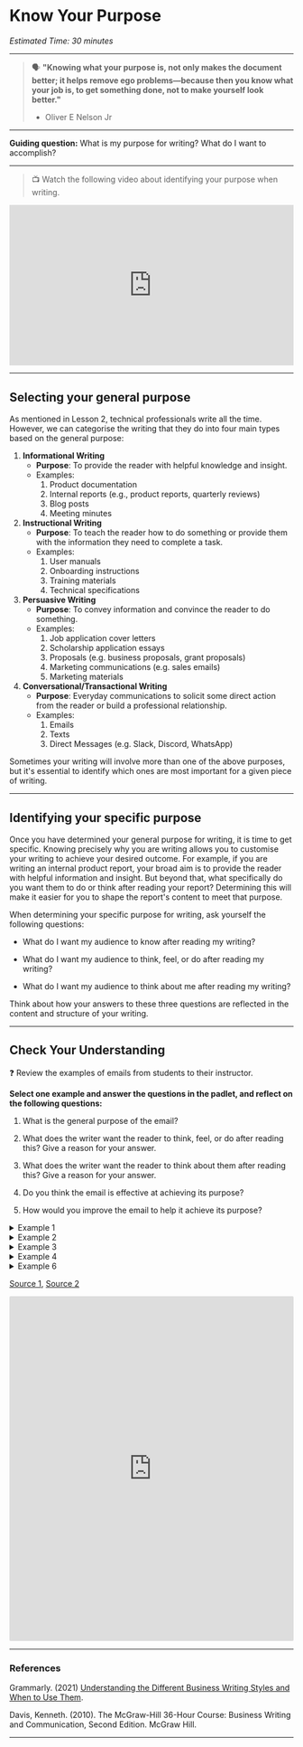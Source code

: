 # Know Your Purpose

*Estimated Time: 30 minutes*

---

> 🗣 **"Knowing what your purpose is, not only makes the document better; it helps remove ego problems—because then you know what your job is, to get something done, not to make yourself look better."**
>
> - Oliver E Nelson Jr

---

**Guiding question:** What is my purpose for writing? What do I want to accomplish?

---

> 📺 Watch the following video about identifying your purpose when writing.

<div style="position: relative; padding-bottom: 56.25%; height: 0;"><iframe src="https://www.youtube.com/embed/_52pATmhcxk" title="YouTube video player" frameborder="0" allow="accelerometer; autoplay; clipboard-write; encrypted-media; gyroscope; picture-in-picture" allowfullscreen style="position: absolute; top: 0; left: 0; width: 100%; height: 100%;"></iframe></div>

---

## Selecting your general purpose

As mentioned in Lesson 2, technical professionals write all the time. However, we can categorise the writing that they do into four main types based on the general purpose: 

1. **Informational Writing**
    - **Purpose**: To provide the reader with helpful knowledge and insight.
    - Examples:
        1. Product documentation
        2. Internal reports (e.g., product reports, quarterly reviews)
        3. Blog posts
        4. Meeting minutes
2. **Instructional Writing**
    - **Purpose**: To teach the reader how to do something or provide them with the information they need to complete a task.
    - Examples:
        1. User manuals
        2. Onboarding instructions
        3. Training materials
        4. Technical specifications
3. **Persuasive Writing**
    - **Purpose**: To convey information and convince the reader to do something.
    - Examples:
        1. Job application cover letters
        2. Scholarship application essays
        3. Proposals (e.g. business proposals, grant proposals)
        4. Marketing communications (e.g. sales emails)
        5. Marketing materials
4. **Conversational/Transactional Writing**
    - **Purpose**: Everyday communications to solicit some direct action from the reader or build a professional relationship.
    - Examples:
        1. Emails
        2. Texts
        3. Direct Messages (e.g. Slack, Discord, WhatsApp)

Sometimes your writing will involve more than one of the above purposes, but it's essential to identify which ones are most important for a given piece of writing. 

---

## Identifying your specific purpose

Once you have determined your general purpose for writing, it is time to get specific. Knowing precisely why you are writing allows you to customise your writing to achieve your desired outcome. For example, if you are writing an internal product report, your broad aim is to provide the reader with helpful information and insight. But beyond that, what specifically do you want them to do or think after reading your report? Determining this will make it easier for you to shape the report's content to meet that purpose.

When determining your specific purpose for writing, ask yourself the following questions:

- What do I want my audience to know after reading my writing?

- What do I want my audience to think, feel, or do after reading my writing?

- What do I want my audience to think about me after reading my writing?

Think about how your answers to these three questions are reflected in the content and structure of your writing.

---

## Check Your Understanding

<aside>
❓ Review the examples of emails from students to their instructor.
 
**Select one example and answer the questions in the padlet,  and reflect on the following questions:**

1) What is the general purpose of the email?

2) What does the writer want the reader to think, feel, or do after reading this? Give a reason for your answer.

3) What does the writer want the reader to think about them after reading this? Give a reason for your answer.

4) Do you think the email is effective at achieving its purpose?
    
5) How would you improve the email to help it achieve its purpose?

</aside>

<details>
    <summary> Example 1 </summary>
    
Subject Line: My grade
    
Mr. XXX,
    
Why did you give me an F? I attended most of the classes and at least tried to understand the materials. I think I deserved at least a passing grade. I studied hard for the exam in hopes that I would at least pass the class. Now I am behind another 2 semesters because I have to retake this class and then take Managerial Acct. Can you please reconsider? Hope to hear from you soon.

Thanks, George
    
</details>

<details>
    <summary> Example 2 </summary>

Subject Line: Heyyy!!

Ms. W!!!!

Wazzup? girl tell me what we have to do for Friday bcuz I take 3 claeses and wrk 15 hrs/wk and I dont have time 2 git to a comupter to look n e thing upI rlly like your cls bcuz your funny well let me know cuz im a rlly gd stdt and need a A in you're cls.
    
</details>


<details>
    <summary> Example 3 </summary>
    
Subject Line: [None]

what’s up sherry

i left my test in the back of the classroom. i was hoping you could pick it up and give me comments on it and also maybe make a study schedule for me so i know how to improve. i know ur busy so thanks
    
</details>


<details>
    <summary> Example 4 </summary>
    
Subject Line: assignment

I Submitted my papewr on time, but I forgot to check the in text citation and submitted a copy with them all messed up, anyway I resubmitted it today to fix this, but i know that’ late, so just letting you know the paper part was in on time, but the in text citation was not.

</details>

<details>
    <summary> Example 6 </summary>
    
Subject Line: hi

can u tell me how to do number 4 on the problem set. i no u went over it in class but i have had a VERY LONG week lol tests ha ha ha and i lost my notes. pleeease help

</details>

[Source 1](http://teachingcollegeenglish.com/2009/07/26/examples-of-poor-email/), [Source 2](https://scienceblogs.com/sciencewoman/2008/02/21/unprofessional-emails-from-stu)


<div style="border:1px solid rgba(0,0,0,0.1);border-radius:2px;box-sizing:border-box;overflow:hidden;position:relative;width:100%;background:#F4F4F4"><iframe src="https://padlet.com/curriculumpad/tjn69beuasvib0fx" frameborder="0" allow="camera;microphone;geolocation" style="width:100%;height:608px;display:block;padding:0;margin:0"></iframe></div>

---

### References

Grammarly. (2021) [Understanding the Different Business Writing Styles and When to Use Them](https://www.grammarly.com/business/learn/business-writing-style/). 

Davis, Kenneth. (2010). The McGraw-Hill 36-Hour Course: Business Writing and Communication, Second Edition. McGraw Hill.

---
